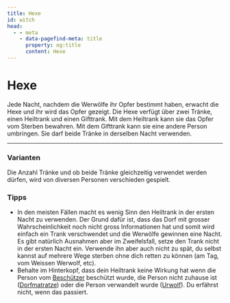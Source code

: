 ```yaml
---
title: Hexe
id: witch
head:
  - - meta
    - data-pagefind-meta: title
      property: og:title
      content: Hexe
---
```

# Hexe <TeamBadge team="Dorf" />

Jede Nacht, nachdem die Werwölfe ihr Opfer bestimmt haben, erwacht die Hexe und ihr wird das Opfer gezeigt. Die Hexe verfügt über zwei Tränke, einen Heiltrank und einen Gifttrank. Mit dem Heiltrank kann sie das Opfer vom Sterben bewahren. Mit dem Gifttrank kann sie eine andere Person umbringen. Sie darf beide Tränke in derselben Nacht verwenden.

---

### Varianten
Die Anzahl Tränke und ob beide Tränke gleichzeitig verwendet werden dürfen, wird von diversen Personen verschieden gespielt.

### Tipps
- In den meisten Fällen macht es wenig Sinn den Heiltrank in der ersten Nacht zu verwenden. Der Grund dafür ist, dass das Dorf mit grosser Wahrscheinlichkeit noch nicht gross Informationen hat und somit wird einfach ein Trank verschwendet und die Werwölfe gewinnen eine Nacht. Es gibt natürlich Ausnahmen aber im Zweifelsfall, setze den Trank nicht in der ersten Nacht ein. Verwende ihn aber auch nicht zu spät, du selbst kannst auf mehrere Wege sterben ohne dich retten zu können (am Tag, vom Weissen Werwolf, etc).
- Behalte im Hinterkopf, dass dein Heiltrank keine Wirkung hat wenn die Person vom [Beschützer](/rollen/beschutzer) beschützt wurde, die Person nicht zuhause ist ([Dorfmatratze](/rollen/dorfmatratze)) oder die Person verwandelt wurde ([Urwolf](/rollen/urwolf)). Du erfährst nicht, wenn das passiert.